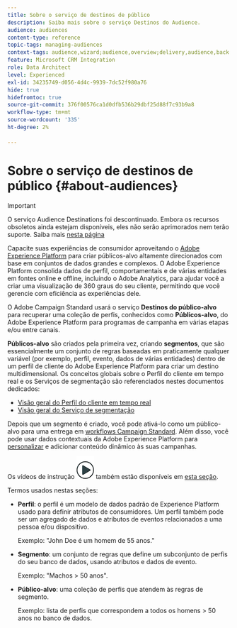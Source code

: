 ```yaml
---
title: Sobre o serviço de destinos de público
description: Saiba mais sobre o serviço Destinos do Audience.
audience: audiences
content-type: reference
topic-tags: managing-audiences
context-tags: audience,wizard;audience,overview;delivery,audience,back
feature: Microsoft CRM Integration
role: Data Architect
level: Experienced
exl-id: 34235749-d056-4d4c-9939-7dc52f980a76
hide: true
hidefromtoc: true
source-git-commit: 376f00576ca1d0dfb536b29dbf25d88f7c93b9a8
workflow-type: tm+mt
source-wordcount: '335'
ht-degree: 2%

---
```


# Sobre o serviço de destinos de público {#about-audiences}

>[!IMPORTANT]
>
>O serviço Audience Destinations foi descontinuado. Embora os recursos obsoletos ainda estejam disponíveis, eles não serão aprimorados nem terão suporte. Saiba mais [nesta página](../../rn/using/deprecated-features.md)

Capacite suas experiências de consumidor aproveitando o [Adobe Experience Platform](https://experienceleague.adobe.com/docs/experience-platform/landing/home.html) para criar públicos-alvo altamente direcionados com base em conjuntos de dados grandes e complexos. O Adobe Experience Platform consolida dados de perfil, comportamentais e de várias entidades em fontes online e offline, incluindo o Adobe Analytics, para ajudar você a criar uma visualização de 360 graus do seu cliente, permitindo que você gerencie com eficiência as experiências dele.

O Adobe Campaign Standard usará o serviço **Destinos do público-alvo** para recuperar uma coleção de perfis, conhecidos como **Públicos-alvo**, do Adobe Experience Platform para programas de campanha em várias etapas e/ou entre canais.

**Públicos-alvo** são criados pela primeira vez, criando **segmentos**, que são essencialmente um conjunto de regras baseadas em praticamente qualquer variável (por exemplo, perfil, evento, dados de várias entidades) dentro de um perfil de cliente do Adobe Experience Platform para criar um destino multidimensional. Os conceitos globais sobre o Perfil do cliente em tempo real e os Serviços de segmentação são referenciados nestes documentos dedicados:

* [Visão geral do Perfil do cliente em tempo real](https://experienceleague.adobe.com/docs/experience-platform/profile/home.html)
* [Visão geral do Serviço de segmentação](https://experienceleague.adobe.com/docs/experience-platform/segmentation/home.html)

Depois que um segmento é criado, você pode ativá-lo como um público-alvo para uma entrega em [workflows Campaign Standard](../../integrating/using/aep-targeting-audiences.md). Além disso, você pode usar dados contextuais da Adobe Experience Platform para [personalizar](../../integrating/using/aep-personalizing-campaigns.md) e adicionar conteúdo dinâmico às suas campanhas.

Os vídeos de instrução ![](assets/do-not-localize/how-to-video.png) também estão disponíveis em [esta seção](https://experienceleague.adobe.com/docs/campaign-learn/campaign-standard-tutorials/profiles-and-audiences/audience-destinations/audience-destinations-overview.html).

Termos usados nestas seções:

* **Perfil**: o perfil é um modelo de dados padrão de Experience Platform usado para definir atributos de consumidores. Um perfil também pode ser um agregado de dados e atributos de eventos relacionados a uma pessoa e/ou dispositivo.

  Exemplo: &quot;John Doe é um homem de 55 anos.&quot;

* **Segmento**: um conjunto de regras que define um subconjunto de perfis do seu banco de dados, usando atributos e dados de evento.

  Exemplo: &quot;Machos > 50 anos&quot;.

* **Público-alvo**: uma coleção de perfis que atendem às regras de segmento.

  Exemplo: lista de perfis que correspondem a todos os homens > 50 anos no banco de dados.
